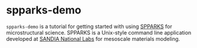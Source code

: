 spparks-demo
============

`spparks-demo` is a tutorial for getting started with using [SPPARKS](http://www.spparks.sandia.gov) for microstructural science.
SPPARKS is a Unix-style command line application developed at [SANDIA National Labs](http://www.sandia.gov) for mesoscale materials modeling.
